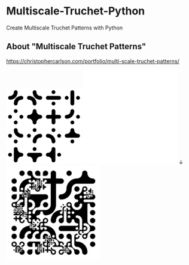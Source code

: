 # Multiscale-Truchet-Python
Create Multiscale Truchet Patterns with Python

## About "Multiscale Truchet Patterns"
https://christophercarlson.com/portfolio/multi-scale-truchet-patterns/

<img src="tiles.png" width="40%">
<img src="frame.png" width="50%">
↓
<img src="truchet.png" width="50%">
